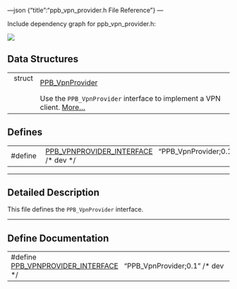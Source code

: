 —json {“title”:“ppb\_vpn\_provider.h File Reference”} —

Include dependency graph for ppb\_vpn\_provider.h:

![](/docs/native-client/pepper_beta/c/ppb__vpn__provider_8h__incl.png)

Data Structures
---------------

<table><tbody><tr class="odd"><td style="text-align: right;">struct  </td><td><a href="/docs/native-client/pepper_beta/c/struct_p_p_b___vpn_provider__0__1/" class="el">PPB_VpnProvider</a></td></tr><tr class="even"><td style="text-align: right;"> </td><td>Use the <code>PPB_VpnProvider</code> interface to implement a VPN client. <a href="/docs/native-client/pepper_beta/c/struct_p_p_b___vpn_provider__0__1#details">More…</a><br />
</td></tr></tbody></table>

Defines
-------

<table><tbody><tr class="odd"><td style="text-align: right;">#define </td><td><a href="/docs/native-client/pepper_beta/c/ppb__vpn__provider_8h#adc236058517f438cdd43d61c8948de69" class="el">PPB_VPNPROVIDER_INTERFACE</a>   “PPB_VpnProvider;0.1” /* dev */</td></tr></tbody></table>

------------------------------------------------------------------------

<span id="details" class="anchor" style="margin: 0;"></span>

Detailed Description
--------------------

This file defines the `PPB_VpnProvider` interface.

------------------------------------------------------------------------

Define Documentation
--------------------

<span id="adc236058517f438cdd43d61c8948de69" class="anchor" style="margin: 0;"></span>

<table><tbody><tr class="odd"><td>#define <a href="/docs/native-client/pepper_beta/c/ppb__vpn__provider_8h#adc236058517f438cdd43d61c8948de69" class="el">PPB_VPNPROVIDER_INTERFACE</a>   “PPB_VpnProvider;0.1” /* dev */</td></tr></tbody></table>
